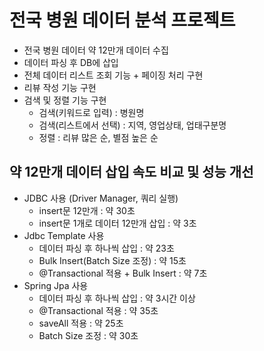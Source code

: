 # 전국 병원 데이터 분석 프로젝트

- 전국 병원 데이터 약 12만개 데이터 수집
- 데이터 파싱 후 DB에 삽입
- 전체 데이터 리스트 조회 기능 + 페이징 처리 구현
- 리뷰 작성 기능 구현
- 검색 및 정렬 기능 구현
  - 검색(키워드로 입력) : 병원명
  - 검색(리스트에서 선택) : 지역, 영업상태, 업태구분명
  - 정렬 : 리뷰 많은 순, 별점 높은 순

## 약 12만개 데이터 삽입 속도 비교 및 성능 개선

- JDBC 사용 (Driver Manager, 쿼리 실행)
  - insert문 12만개 : 약 30초
  - insert문 1개로 데이터 12만개 삽입 : 약 3초
- Jdbc Template 사용
  - 데이터 파싱 후 하나씩 삽입 : 약 23초
  - Bulk Insert(Batch Size 조정) : 약 15초
  - @Transactional 적용 + Bulk Insert : 약 7초
- Spring Jpa 사용
  - 데이터 파싱 후 하나씩 삽입 : 약 3시간 이상
  - @Transactional 적용 : 약 35초
  - saveAll 적용 : 약 25초
  - Batch Size 조정 : 약 30초
